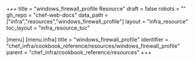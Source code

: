 +++
title = "windows_firewall_profile Resource"
draft = false
robots = ""
gh_repo = "chef-web-docs"
data_path = ["infra","resources","windows_firewall_profile"]
layout = "infra_resource"
toc_layout = "infra_resource_toc"

[menu]
  [menu.infra]
    title = "windows_firewall_profile"
    identifier = "chef_infra/cookbook_reference/resources/windows_firewall_profile"
    parent = "chef_infra/cookbook_reference/resources"
+++

<!-- The contents of this page are automatically generated from the windows_firewall_profile.yaml file in the data directory. -->
<!-- To suggest a change, edit the https://github.com/chef/chef/blob/master/lib/chef/resource/windows_firewall_profile.rb file
      and submit a pull request to the https://github.com/chef/chef repository. -->
